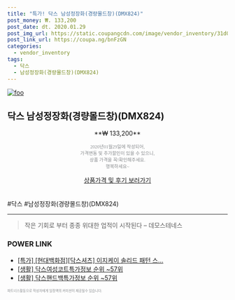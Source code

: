 ```yaml
--- 
title: "특가! 닥스 남성정장화(경량몰드창)(DMX824)" 
post_money: ₩. 133,200 
post_date: dt. 2020.01.29 
post_img_url: https://static.coupangcdn.com/image/vendor_inventory/31d0/090d757c6fa021820a5bfa9a86118def5afbe0d7f9deb88d20bb9a9fc190.jpg 
post_link_url: https://coupa.ng/bnFzGN 
categories: 
  - vendor_inventory 
tags: 
  - 닥스 
  - 남성정장화(경량몰드창)(DMX824) 
--- 
```

[![foo](https://static.coupangcdn.com/image/vendor_inventory/31d0/090d757c6fa021820a5bfa9a86118def5afbe0d7f9deb88d20bb9a9fc190.jpg)](https://coupa.ng/bnFzGN) 

## 닥스 남성정장화(경량몰드창)(DMX824) 
<p style="text-align: center;">**₩ 133,200**</p> 
<p style="text-align: center;"><span style="color: #898c8f; font-family: Georgia,Times,serif; font-size: 0.75em;">2020년01월29일에 작성되어, <br>가격변동 및 추가할인이 있을 수 있으니,<br> 상품 가격을 꼭!확인해주세요.<br>행복하세요~</span> 
</p>	 
<div markdown="0" style="text-align: center;"><a href="https://coupa.ng/bnFzGN" class="btn btn--success">상품가격 및 후기 보러가기</a></div> 
<br><br> 
  #닥스 #남성정장화(경량몰드창)(DMX824) 
<hr> 

> 작은 기회로 부터 종종 위대한 업적이 시작된다  – 데모스테네스 


### POWER LINK

* <a href="https://blog.naver.com/santokki14/221790061361" target="_blank">[특가] [현대백화점][닥스셔츠] 이지케이 솔리드 패턴 스...</a>
* <a href="https://blog.naver.com/fasyy4321/221772341752" target="_blank"> [생활] 닥스여성코트특가정보 순위 ~57위</a>
* <a href="https://blog.naver.com/sakai111/221776051461" target="_blank"> [생활] 닥스핸드백특가정보 순위 ~57위</a>

<span style="color: #898c8f; font-family: Georgia,Times,serif; font-size: 0.55em;">파트너스활동으로 작성자에게 일정액의 커미션이 제공될수 있습니다.</span> 

